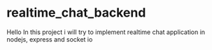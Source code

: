 # realtime_chat_backend
Hello In this project i will try to implement realtime chat application in nodejs, express and socket io

